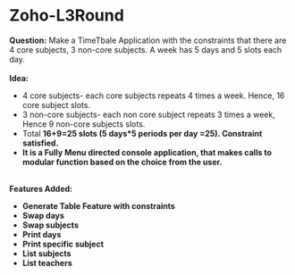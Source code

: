 # Zoho-L3Round
<b>Question:</b> Make a TimeTbale Application with the constraints that there are 4 core subjects, 3 non-core subjects. A week has 5 days and 5 slots each day.
<br>
<br>
<b>Idea:</b><br>
<ul>
<li>4 core subjects- each core subjects repeats 4 times a week. Hence, 16 core subject slots.</li>
<li>3 non-core subjects- each non core subject repeats 3 times a week, Hence 9 non-core subjects slots.</li>
<li>Total <b>16+9=25 slots<b> (5 days*5 periods per day =25). Constraint satisfied.</li>
  <li>It is a Fully Menu directed console application, that makes calls to modular function based on the choice from the user.</li>
</ul>
<br>
<b>Features Added:</b><br>
<ul>
  <li>Generate Table Feature with constraints</li>
  <li>Swap days</li>
  <li>Swap subjects</li>
  <li>Print days</li>
  <li>Print specific subject</li>
  <li>List subjects</li>
  <li>List teachers</li>
  </ul>
